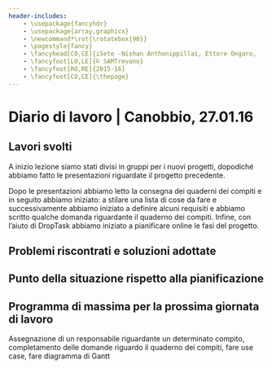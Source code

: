 ```yaml
---
header-includes:
    - \usepackage{fancyhdr}
    - \usepackage{array,graphicx}
    - \newcommand*\rot{\rotatebox{90}}
    - \pagestyle{fancy}
    - \fancyhead[CO,CE]{iSete -Nishan Anthonippillai, Ettore Ongaro,      Raffaele Scarcella, Andrea Lupica, Serhiy Ushchapivskyy}
    - \fancyfoot[LO,LE]{© SAMTrevano}
    - \fancyfoot[RO,RE]{2015-16}
    - \fancyfoot[CO,CE]{\thepage}
---
```


# Diario di lavoro | Canobbio, 27.01.16

## Lavori svolti

  A inizio lezione siamo stati divisi in gruppi per i nuovi progetti, dopodiché abbiamo fatto le presentazioni riguardate il progetto precedente.

  Dopo le presentazioni abbiamo letto la consegna dei quaderni dei compiti e in seguito abbiamo iniziato: a stilare una lista di cose da fare e successivamente abbiamo iniziato a definire alcuni requisiti e abbiamo scritto qualche domanda riguardante il quaderno dei compiti. Infine, con l’aiuto di DropTask abbiamo iniziato a pianificare online le fasi del progetto.


## Problemi riscontrati e soluzioni adottate

## Punto della situazione rispetto alla pianificazione

## Programma di massima per la prossima giornata di lavoro

  Assegnazione di un responsabile riguardante un determinato compito, completamento delle domande riguardo il quaderno dei compiti, fare use case, fare diagramma di Gantt
